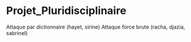 # Projet_Pluridisciplinaire

Attaque par dictionnaire (hayet, sirine)
Attaque force brute (racha, djazia, sabrinel)
